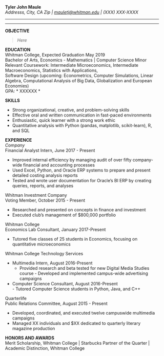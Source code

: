 **Tyler John Maule**  
*Addresss, City, CA Zip | mauletj@whitman.edu | (XXX) XXX-XXXX*  

---
---

**OBJECTIVE**  
> *Here*  

**EDUCATION**  
Whitman College, Expected Graduation May 2019  
Bachelor of Arts, Economics - Mathematics | Computer Science Minor  
Relevant Coursework: Intermediate Microeconomics, Intermediate Macroeconomics, Statistics with Applications,  
Software Design (upcoming: Econometrics, Computer Simulations, Linear Algebra, Computational Analysis of Big Data, Globalization and European Economies)  
GPA: * XXXXXX *  
 
**SKILLS**
-  Strong organizational, creative, and problem-solving skills  
-  Effective oral and written communication in fast-paced environments  
-  Enthusiastic, quick learner with a strong work ethic  
-  Quantitative analysis with Python (pandas, matplotlib, scikit-learn), R, and SQL  
 
**EXPERIENCE**  
*Company*  
Financial Analyst Intern, June 2017 - Present
-  Improved internal efficiency by managing audit of over fifty company-wide financial and accounting processes
-  Used Excel, Python, and Oracle ERP systems to prepare and present detailed costing analysis reports
-  Tested and wrote user documentation for Oracle’s BI ERP by creating queries, reports, and analyses
 
Whitman Investment Company  
Voting Member, October 2015 - Present
-  Researched and presented on concepts in finance and investment
-  Executed club’s management of $800,000 portfolio

Whitman College  
Economics Lab Consultant, January 2017-Present  
-  Tutored five classes of 25 students in Economics, focusing on quantitative microeconomics 

Whitman College Technology Services  
+ Multimedia Intern, August 2016-Present
    -  Provided research and beta tested for new Digital Media Studies course
 	  -  Developed and implemented campus-wide advertising campaigns
+ Computer Science Consultant, August 2016-Present  
 	  -  Tutored Computer Science students in Python, Java, and C++
 
Quarterlife  
Public Relations Committee, August 2015 - Present
-  Developed, coordinated, and executed twelve campuswide multimedia campaigns 
-  Managed XX individuals and $XX dedicated to quarterly literary magazine production

**HONORS AND AWARDS**  
Merit Scholarship, Whitman College | Starbucks Partner of the Quarter | Academic Distinction, Whitman College 

